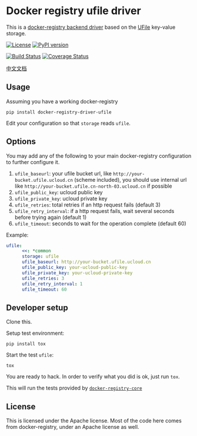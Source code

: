# Docker registry ufile driver

This is a [docker-registry backend driver](https://github.com/dotcloud/docker-registry/tree/master/depends/docker-registry-core) based on the [UFile](http://www.ucloud.cn/product/ufile_main/) key-value storage.

[![License][license-image]][license-url]
[![PyPI version][pypi-image]][pypi-url]

[![Build Status][travis-image]][travis-url]
[![Coverage Status][coverage-image]][coverage-url]

[中文文档](README-zhCN.md)

## Usage

Assuming you have a working docker-registry

`pip install docker-registry-driver-ufile`

Edit your configuration so that `storage` reads `ufile`.


## Options

You may add any of the following to your main docker-registry configuration to further configure it.

1. `ufile_baseurl`: your ufile bucket url, like `http://your-bucket.ufile.ucloud.cn` (scheme included), you should use internal url like `http://your-bucket.ufile.cn-north-03.ucloud.cn` if possible
1. `ufile_public_key`: ucloud public key
1. `ufile_private_key`: ucloud private key
1. `ufile_retries`: total retries if an http request fails (default 3)
1. `ufile_retry_interval`: if a http request fails, wait several seconds before trying again (default 1)
1. `ufile_timeout`: seconds to wait for the operation complete (default 60)

Example:

```yaml
ufile:
      <<: *common
      storage: ufile
      ufile_baseurl: http://your-bucket.ufile.ucloud.cn
      ufile_public_key: your-ucloud-public-key
      ufile_private_key: your-ucloud-private-key
      ufile_retries: 3
      ufile_retry_interval: 1
      ufile_timeout: 60
```

## Developer setup

Clone this.

Setup test environment:

```
pip install tox
```

Start the test `ufile`:

```
tox
```

You are ready to hack.
In order to verify what you did is ok, just run `tox`.

This will run the tests provided by [`docker-registry-core`](https://github.com/dotcloud/docker-registry/tree/master/depends/docker-registry-core)


## License

This is licensed under the Apache license.
Most of the code here comes from docker-registry, under an Apache license as well.

[pypi-url]: https://pypi.python.org/pypi/docker-registry-driver-ufile
[pypi-image]:  https://img.shields.io/pypi/v/docker-registry-driver-ufile.svg?style=flat-square
[travis-url]: https://travis-ci.org/SkyLothar/docker-registry-driver-ufile
[travis-image]:https://img.shields.io/travis/SkyLothar/docker-registry-driver-ufile.svg?style=flat-square
[coverage-url]: https://coveralls.io/r/SkyLothar/docker-registry-driver-ufile
[coverage-image]: https://img.shields.io/coveralls/SkyLothar/docker-registry-driver-ufile.svg?style=flat-square
[license-url]: http://www.apache.org/licenses/LICENSE-2.0.html
[license-image]: https://img.shields.io/github/license/skylothar/docker-registry-driver-ufile.svg?style=flat-square
